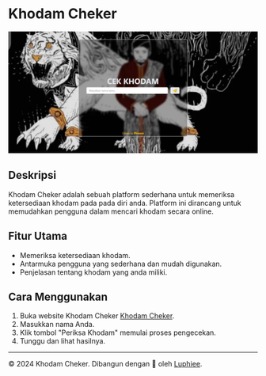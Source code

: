 # Khodam Cheker

![Preview](/public/landing-khodam.png)

## Deskripsi
Khodam Cheker adalah sebuah platform sederhana untuk memeriksa ketersediaan khodam pada pada diri anda. Platform ini dirancang untuk memudahkan pengguna dalam mencari khodam secara online.

## Fitur Utama
- Memeriksa ketersediaan khodam.
- Antarmuka pengguna yang sederhana dan mudah digunakan.
- Penjelasan tentang khodam yang anda miliki.

## Cara Menggunakan
1. Buka website Khodam Cheker [Khodam Cheker](https://khodam-cheker.vercel.app/).
2. Masukkan nama Anda.
3. Klik tombol "Periksa Khodam" memulai proses pengecekan.
5. Tunggu dan lihat hasilnya.


---

© 2024 Khodam Cheker. Dibangun dengan 💖 oleh [Luphiee](https://github.com/lutfiangga).